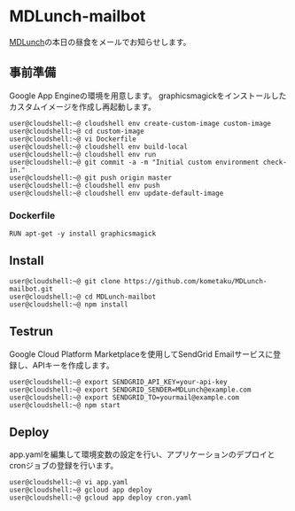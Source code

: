# MDLunch-mailbot
[MDLunch](https://www2.mdlife-md-lunch.com/itami2userhtml/order/XXeHcFaF9E/top.html)の本日の昼食をメールでお知らせします。

## 事前準備
Google App Engineの環境を用意します。
graphicsmagickをインストールしたカスタムイメージを作成し再起動します。
```
user@cloudshell:~@ cloudshell env create-custom-image custom-image
user@cloudshell:~@ cd custom-image
user@cloudshell:~@ vi Dockerfile
user@cloudshell:~@ cloudshell env build-local
user@cloudshell:~@ cloudshell env run
user@cloudshell:~@ git commit -a -m "Initial custom environment check-in."
user@cloudshell:~@ git push origin master
user@cloudshell:~@ cloudshell env push
user@cloudshell:~@ cloudshell env update-default-image
```
### Dockerfile
```
RUN apt-get -y install graphicsmagick
```
## Install
```
user@cloudshell:~@ git clone https://github.com/kometaku/MDLunch-mailbot.git
user@cloudshell:~@ cd MDLunch-mailbot
user@cloudshell:~@ npm install
```

## Testrun
Google Cloud Platform Marketplaceを使用してSendGrid Emailサービスに登録し、APIキーを作成します。
```
user@cloudshell:~@ export SENDGRID_API_KEY=your-api-key
user@cloudshell:~@ export SENDGRID_SENDER=MDLunch@example.com
user@cloudshell:~@ export SENDGRID_TO=yourmail@example.com
user@cloudshell:~@ npm start
```

## Deploy
app.yamlを編集して環境変数の設定を行い、アプリケーションのデプロイとcronジョブの登録を行います。
```
user@cloudshell:~@ vi app.yaml
user@cloudshell:~@ gcloud app deploy
user@cloudshell:~@ gcloud app deploy cron.yaml
```

